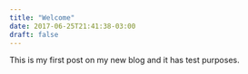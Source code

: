 ```yaml
---
title: "Welcome"
date: 2017-06-25T21:41:38-03:00
draft: false
---
```


This is my first post on my new blog and it has test purposes.
